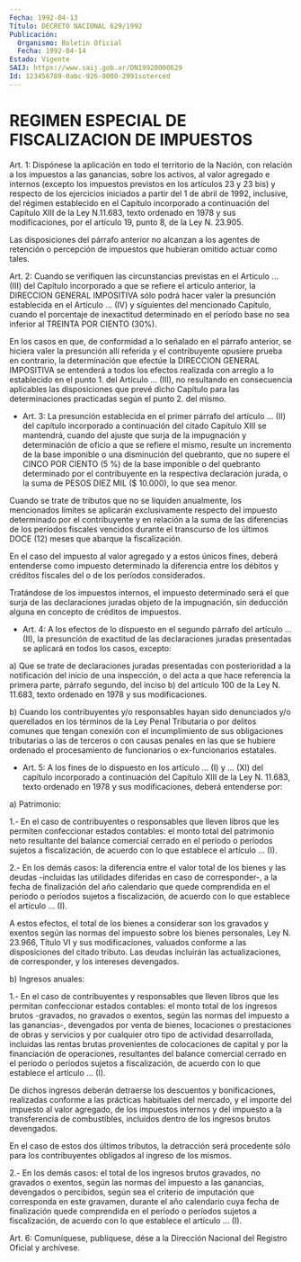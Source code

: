 ```yaml
---
Fecha: 1992-04-13
Título: DECRETO NACIONAL 629/1992
Publicación:
  Organismo: Boletín Oficial
  Fecha: 1992-04-14
Estado: Vigente
SAIJ: https://www.saij.gob.ar/DN19920000629
Id: 123456789-0abc-926-0000-2991soterced
---
```

# REGIMEN ESPECIAL DE FISCALIZACION DE IMPUESTOS

<a id="1"></a>
Art.  1:  Dispónese la aplicación en todo el territorio de la Nación, con relación  a  los  impuestos  a las ganancias, sobre los activos,  al  valor  agregado  e  internos (excepto  los  impuestos previstos  en  los  artículos  23  y 23  bis)  y  respecto  de  los ejercicios iniciados a partir del 1  de  abril  de 1992, inclusive, del régimen establecido en el Capítulo incorporado  a  continuación del Capítulo XIII de la Ley N.11.683, texto ordenado en  1978 y sus modificaciones,  por  el artículo 19, punto 8, de la Ley N.  23.905.

Las disposiciones del  párrafo  anterior no alcanzan a los agentes de retención o percepción de impuestos  que hubieran omitido actuar como tales.

<a id="2"></a>
Art. 2: Cuando se verifiquen las circunstancias previstas en el Artículo  ...  (III)  del  Capítulo incorporado a que se refiere el articulo  anterior,  la DIRECCION  GENERAL  IMPOSITIVA  sólo  podrá hacer  valer la presunción  establecida  en  el Artículo ... (IV) y siguientes  del  mencionado  Capítulo,  cuando  el   porcentaje  de inexactitud  determinado  en  el  período  base no sea inferior  al TREINTA POR CIENTO (30%).

En los casos en que, de conformidad a lo señalado  en  el  párrafo anterior,  se  hiciera  valer  la  presunción  allí  referida  y el contribuyente  opusiere  prueba  en contrario, la determinación que efectúe la DIRECCION GENERAL IMPOSITIVA  se  entenderá  a todos los efectos realizada con arreglo a lo establecido en el punto  1.  del Artículo  ...  (III),  no resultando en consecuencia aplicables las disposiciones que prevé  dicho  Capítulo  para  las determinaciones practicadas según el punto 2. del mismo.

<a id="3"></a>
* Art. 3: La presunción establecida en el primer párrafo del artículo ... (II) del capítulo incorporado a continuación del citado Capítulo XIII se mantendrá, cuando del ajuste que surja de la impugnación y determinación de oficio a que se refiere el mismo, resulte un incremento de la base imponible o una disminución del quebranto, que no supere el CINCO POR CIENTO (5 %) de la base imponible o del quebranto determinado por el contribuyente en la respectiva declaración jurada, o la suma de PESOS DIEZ MIL ($ 10.000), lo que sea menor.

Cuando se trate de tributos que no se liquiden anualmente, los mencionados límites se aplicarán exclusivamente respecto del impuesto determinado por el contribuyente y en relación a la suma de las diferencias de los períodos fiscales vencidos durante el transcurso de los últimos DOCE (12) meses que abarque la fiscalización.

En el caso del impuesto al valor agregado y a estos únicos fines, deberá entenderse como impuesto determinado la diferencia entre los débitos y créditos fiscales del o de los períodos considerados.

Tratándose de los impuestos internos, el impuesto determinado será el que surja de las declaraciones juradas objeto de la impugnación, sin deducción alguna en concepto de créditos de impuestos.

<a id="4"></a>
* Art. 4: A los efectos de lo dispuesto en el segundo párrafo del artículo ... (II), la presunción de exactitud de las declaraciones juradas presentadas se aplicará en todos los casos, excepto:

a) Que se trate de declaraciones juradas presentadas con posterioridad a la notificación del inicio de una inspección, o del acta a que hace referencia la primera parte, párrafo segundo, del inciso b) del artículo 100 de la Ley N. 11.683, texto ordenado en 1978 y sus modificaciones.

b) Cuando los contribuyentes y/o responsables hayan sido denunciados y/o querellados en los términos de la Ley Penal Tributaria o por delitos comunes que tengan conexión con el incumplimiento de sus obligaciones tributarias o las de terceros o con causas penales en las que se hubiere ordenado el procesamiento de funcionarios o ex-funcionarios estatales.

<a id="5"></a>
* Art. 5: A los fines de lo dispuesto en los artículo ... (I) y ... (XI) del capítulo incorporado a continuación del Capítulo XIII de la Ley N. 11.683, texto ordenado en 1978 y sus modificaciones, deberá entenderse por:

a) Patrimonio:

1.- En el caso de contribuyentes o responsables que lleven libros que les permiten confeccionar estados contables: el monto total del patrimonio neto resultante del balance comercial cerrado en el período o períodos sujetos a fiscalización, de acuerdo con lo que establece el artículo ... (I).

2.- En los demás casos: la diferencia entre el valor total de los bienes y las deudas -incluidas las utilidades diferidas en caso de corresponder-, a la fecha de finalización del año calendario que quede comprendida en el período o períodos sujetos a fiscalización, de acuerdo con lo que establece el artículo ... (I).

A estos efectos, el total de los bienes a considerar son los gravados y exentos según las normas del impuesto sobre los bienes personales, Ley N. 23.966, Título VI y sus modificaciones, valuados conforme a las disposiciones del citado tributo. Las deudas incluirán las actualizaciones, de corresponder, y los intereses devengados.

b) Ingresos anuales:

1.- En el caso de contribuyentes y responsables que lleven libros que les permitan confeccionar estados contables: el monto total de los ingresos brutos -gravados, no gravados o exentos, según las normas del impuesto a las ganancias-, devengados por venta de bienes, locaciones o prestaciones de obras y servicios y por cualquier otro tipo de actividad desarrollada, incluidas las rentas brutas provenientes de colocaciones de capital y por la financiación de operaciones, resultantes del balance comercial cerrado en el período o períodos sujetos a fiscalización, de acuerdo con lo que establece el artículo ... (I).

De dichos ingresos deberán detraerse los descuentos y bonificaciones, realizadas conforme a las prácticas habituales del mercado, y el importe del impuesto al valor agregado, de los impuestos internos y del impuesto a la transferencia de combustibles, incluidos dentro de los ingresos brutos devengados.

En el caso de estos dos últimos tributos, la detracción será procedente sólo para los contribuyentes obligados al ingreso de los mismos.

2.- En los demás casos: el total de los ingresos brutos gravados, no gravados o exentos, según las normas del impuesto a las ganancias, devengados o percibidos, según sea el criterio de imputación que corresponda en este gravamen, durante el año calendario cuya fecha de finalización quede comprendida en el período o períodos sujetos a fiscalización, de acuerdo con lo que establece el artículo ... (I).

<a id="6"></a>
Art.  6: Comuníquese, publíquese, dése a la Dirección Nacional del Registro Oficial y archívese.
